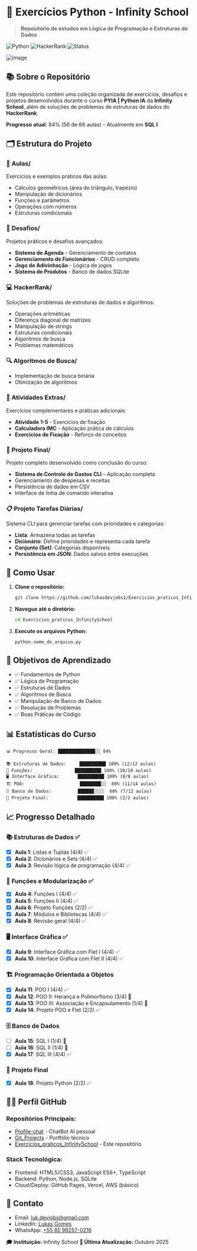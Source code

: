 # 🐍 Exercícios Python - Infinity School

> **Repositório de estudos em Lógica de Programação e Estruturas de Dados**

![Python](https://img.shields.io/badge/Python-3776AB?style=for-the-badge&logo=python&logoColor=white)
![HackerRank](https://img.shields.io/badge/-Hackerrank-2EC866?style=for-the-badge&logo=HackerRank&logoColor=white)
![Status](https://img.shields.io/badge/Status-Em%20Desenvolvimento-yellow?style=for-the-badge)

![image](https://github.com/user-attachments/assets/1a28d738-36b4-43e8-8ac4-7533edc2bf3b)

## 📚 Sobre o Repositório

Este repositório contém uma coleção organizada de exercícios, desafios e projetos desenvolvidos durante o curso **PYIA | Python IA** da **Infinity School**, além de soluções de problemas de estruturas de dados do **HackerRank**.

**Progresso atual**: 84% (56 de 66 aulas) - Atualmente em **SQL I**

## 🗂️ Estrutura do Projeto

### 📖 **Aulas/**

Exercícios e exemplos práticos das aulas:

- Cálculos geométricos (área do triângulo, trapézio)
- Manipulação de dicionários
- Funções e parâmetros
- Operações com números
- Estruturas condicionais

### 🎯 **Desafios/**

Projetos práticos e desafios avançados:

- **Sistema de Agenda** - Gerenciamento de contatos
- **Gerenciamento de Funcionários** - CRUD completo
- **Jogo de Adivinhação** - Lógica de jogos
- **Sistema de Produtos** - Banco de dados SQLite

### 💻 **HackerRank/**

Soluções de problemas de estruturas de dados e algoritmos:

- Operações aritméticas
- Diferença diagonal de matrizes
- Manipulação de strings
- Estruturas condicionais
- Algoritmos de busca
- Problemas matemáticos

### 🔍 **Algoritmos de Busca/**

- Implementação de busca binária
- Otimização de algoritmos

### 📝 **Atividades Extras/**

Exercícios complementares e práticas adicionais:

- **Atividade 1-5** - Exercícios de fixação
- **Calculadora IMC** - Aplicação prática de cálculos
- **Exercícios de Fixação** - Reforço de conceitos

### 🎯 **Projeto Final/**

Projeto completo desenvolvido como conclusão do curso:

- **Sistema de Controle de Gastos CLI** - Aplicação completa
- Gerenciamento de despesas e receitas
- Persistência de dados em CSV
- Interface de linha de comando interativa

### 📋 **Projeto Tarefas Diárias/**

Sistema CLI para gerenciar tarefas com prioridades e categorias:

- **Lista**: Armazena todas as tarefas
- **Dicionário**: Define prioridades e representa cada tarefa
- **Conjunto (Set)**: Categorias disponíveis
- **Persistência em JSON**: Dados salvos entre execuções

## 🚀 Como Usar

1. **Clone o repositório:**

   ```bash
   git clone https://github.com/lukasdevjobs1/Exercicios_praticos_InfinitySchool.git
   ```

2. **Navegue até o diretório:**

   ```bash
   cd Exercicios_praticos_InfinitySchool
   ```

3. **Execute os arquivos Python:**
   ```bash
   python nome_do_arquivo.py
   ```

## 🎯 Objetivos de Aprendizado

- ✅ Fundamentos de Python
- ✅ Lógica de Programação
- ✅ Estruturas de Dados
- ✅ Algoritmos de Busca
- ✅ Manipulação de Banco de Dados
- ✅ Resolução de Problemas
- ✅ Boas Práticas de Código

## 📊 Estatísticas do Curso

```
📊 Progresso Geral: ██████████████░░ 84%

📚 Estruturas de Dados:     ██████████ 100% (12/12 aulas)
🔧 Funções:                ██████████ 100% (10/10 aulas)
🖥️ Interface Gráfica:       ██████████ 100% (8/8 aulas)
🏗️ POO:                     ████████░░  80% (11/14 aulas)
🗄️ Banco de Dados:          ██████░░░░  60% (7/12 aulas)
🎯 Projeto Final:           ██████████ 100% (2/2 aulas)
```

## 📈 Progresso Detalhado

### 📚 **Estruturas de Dados** ✅

- [x] **Aula 1**: Listas e Tuplas (4/4) ✅
- [x] **Aula 2**: Dicionários e Sets (4/4) ✅
- [x] **Aula 3**: Revisão lógica de programação (4/4) ✅

### 🔧 **Funções e Modularização** ✅

- [x] **Aula 4**: Funções I (4/4) ✅
- [x] **Aula 5**: Funções II (4/4) ✅
- [x] **Aula 6**: Projeto Funções (2/2) ✅
- [x] **Aula 7**: Módulos e Bibliotecas (4/4) ✅
- [x] **Aula 8**: Revisão geral (4/4) ✅

### 🖥️ **Interface Gráfica** ✅

- [x] **Aula 9**: Interface Gráfica com Flet I (4/4) ✅
- [x] **Aula 10**: Interface Gráfica com Flet II (4/4) ✅

### 🏗️ **Programação Orientada a Objetos**

- [x] **Aula 11**: POO I (4/4) ✅
- [x] **Aula 12**: POO II: Herança e Polimorfismo (3/4) 🔄
- [x] **Aula 13**: POO III: Associação e Encapsulamento (1/4) 🔄
- [x] **Aula 14**: Projeto POO e Flet (2/2) ✅

### 🗄️ **Banco de Dados**

- [ ] **Aula 15**: SQL I (1/4) 🔄
- [ ] **Aula 16**: SQL II (1/4) 🔄
- [x] **Aula 17**: SQL III (4/4) ✅

### 🎯 **Projeto Final**

- [x] **Aula 18**: Projeto Python (2/2) ✅

## 👨‍💻 Perfil GitHub

### Repositórios Principais:

- [Profile-chat](https://github.com/lukasdevjobs1/profile-chat) - ChatBot AI pessoal
- [Git_Projects](https://github.com/lukasdevjobs1/Git_Projects) - Portfólio técnico
- [Exercicios_praticos_InfinitySchool](https://github.com/lukasdevjobs1/Exercicios_praticos_InfinitySchool) - Este repositório

### Stack Tecnológica:

- Frontend: HTML5/CSS3, JavaScript ES6+, TypeScript
- Backend: Python, Node.js, SQLite
- Cloud/Deploy: GitHub Pages, Vercel, AWS (básico)

## 📧 Contato

- Email: luk.devjobs@gmail.com
- LinkedIn: [Lukas Gomes](https://www.linkedin.com/in/lukas-gomes-4470a2269/)
- WhatsApp: [+55 85 99257-0216](https://wa.me/5585992570216)

**🎓 Instituição:** Infinity School
**📅 Última Atualização:** Outubro 2025
